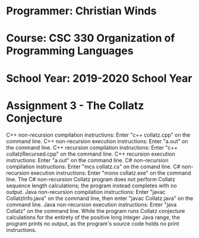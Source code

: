 # Programmer: Christian Winds
# Course: CSC 330 Organization of Programming Languages
# School Year: 2019-2020 School Year

# Assignment 3 - The Collatz Conjecture

C++ non-recursion compilation instructions: Enter "c++ collatz.cpp" on the
command line.
C++ non-recursion execution instructions: Enter "a.out" on the command line.
C++ recursion compilation instructions: Enter "c++ collatzRecursed.cpp" on the
command line.
C++ recursion execution instructions: Enter "a.out" on the command line.
C# non-recursion compilation instructions: Enter "mcs collatz.cs" on the comand
line.
C# non-recursion execution instructions: Enter "mono collatz.exe" on the command
line. The C# non-recursion Collatz program does not perform Collatz sequence
length calculations; the program instead completes with no output.
Java non-recursion compilation instructions: Enter "javac CollatzInfo.java" on
the command line, then enter "javac Collatz.java" on the command line.
Java non-recursion execution instructions: Enter "java Collatz" on the command
line. While the program runs Collatz conjecture calculations for the entirety of
the positive long integer Java range, the program prints no output, as the
program's source code holds no print instructions.
